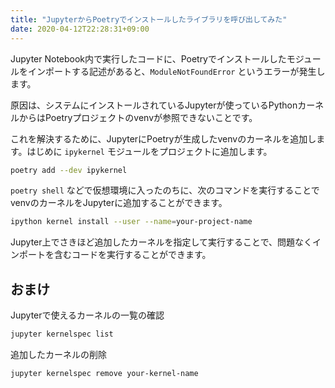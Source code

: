 ```yaml
---
title: "JupyterからPoetryでインストールしたライブラリを呼び出してみた"
date: 2020-04-12T22:28:31+09:00
---
```


Jupyter Notebook内で実行したコードに、Poetryでインストールしたモジュールをインポートする記述があると、`ModuleNotFoundError` というエラーが発生します。

原因は、システムにインストールされているJupyterが使っているPythonカーネルからはPoetryプロジェクトのvenvが参照できないことです。

これを解決するために、JupyterにPoetryが生成したvenvのカーネルを追加します。はじめに `ipykernel` モジュールをプロジェクトに追加します。

```bash
poetry add --dev ipykernel
```

`poetry shell` などで仮想環境に入ったのちに、次のコマンドを実行することでvenvのカーネルをJupyterに追加することができます。

```bash
ipython kernel install --user --name=your-project-name
```

Jupyter上でさきほど追加したカーネルを指定して実行することで、問題なくインポートを含むコードを実行することができます。

## おまけ

Jupyterで使えるカーネルの一覧の確認

```bash
jupyter kernelspec list
```

追加したカーネルの削除

```bash
jupyter kernelspec remove your-kernel-name
```

